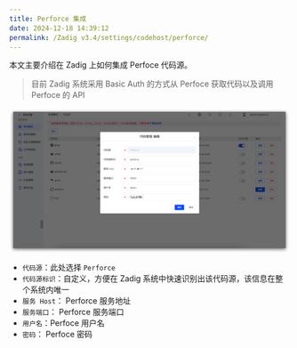 ```yaml
---
title: Perforce 集成
date: 2024-12-18 14:39:12
permalink: /Zadig v3.4/settings/codehost/perforce/
---
```


本文主要介绍在 Zadig 上如何集成 Perfoce 代码源。

> 目前 Zadig 系统采用 Basic Auth 的方式从 Perfoce 获取代码以及调用 Perfoce 的 API

![perfoce](../../../../_images/perforce.png)

- `代码源`：此处选择 `Perforce`
- `代码源标识`：自定义，方便在 Zadig 系统中快速识别出该代码源，该信息在整个系统内唯一
- `服务 Host`： Perforce 服务地址
- `服务端口`： Perforce 服务端口
- `用户名`：Perfoce 用户名
- `密码`： Perfoce 密码